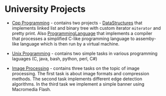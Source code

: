 # University Projects

* [Cpp Programming](cpp-programming) - contains two projects - [DataStructures](cpp-programming/DataStructures)
that implements linked list and binary tree with custom iterator `miterator` and pretty print.
Also [ProgrammingLanguage](cpp-programming/ProgrammingLanguage) that implements a compiler that
processes a simplified C-like programming language to assemby-like language which is
then run by a virtual machine.

* [Unix Programming](unix-programming) - contains two simple tasks
in various programming laguages (C, java, bash, python, perl, C#)

* [Image Processing](image-processing) - contains three tasks on the topic of image processing.
The first task is about image formats and compression methods. The second task implements different
edge detection algorithms. In the third task we implement a simple banner using Macromedia Flash.
